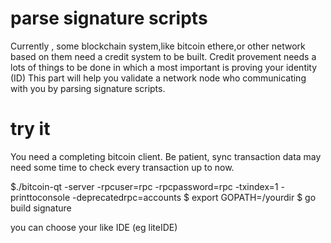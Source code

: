 parse signature scripts
===

Currently , some blockchain system,like bitcoin ethere,or other network based on them need a credit system to be built.
Credit provement needs a lots of things to be done in which a most important is proving your identity (ID) 
This part will help you validate a network node who communicating with you by parsing signature scripts.

try it
===

You need a completing bitcoin client. Be patient, sync transaction data may need some time to check every transaction up to now.

$./bitcoin-qt -server -rpcuser=rpc -rpcpassword=rpc -txindex=1 -printtoconsole -deprecatedrpc=accounts
$ export GOPATH=/yourdir
$ go build signature

you can choose your like IDE (eg liteIDE) 
